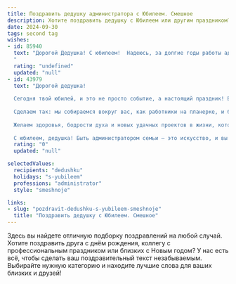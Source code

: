 ```yaml
---
title: Поздравить дедушку администратора с Юбилеем. Смешное
description: Хотите поздравить дедушку с Юбилеем или другим праздником? Наш ИИ создаст незабываемое поздравление, а вы обязательно выделитесь среди других.  
date: 2024-09-30
tags: second tag
wishes:
- id: 85940
  text: "Дорогой Дедушка! С юбилеем!  Надеюсь, за долгие годы работы администратором ты успел наработать столько терпения, что выдержишь даже самый шумный семейный праздник!  Желаю тебе не терять оптимизма,  чуть меньше ругать внуков (шутка!), и чтобы все твои распоряжения исполнялись мгновенно —  как по взмаху волшебной палочки, а не по многократным напоминаниям!  С юбилеем!
  "
  rating: "undefined"
  updated: "null"
- id: 43979
  text: "Дорогой дедушка!
  
  Сегодня твой юбилей, и это не просто событие, а настоящий праздник! Вы, как опытный администратор, всегда управляли нашей семьей с железной хваткой и остроумием. Теперь у вас в руках уже не просто домашний порядок, а целая юбилейная стратегия!
  
  Сделаем так: мы собираемся вокруг вас, как работники на планерке, и будем поздравлять, шутить, а вы, вооружившись своим бесценным опытом, будете вести собрание веселья и радости! Пусть каждый тост будет как заявка на улучшение нашей жизни, а каждый кусочек торта — вклад в вашу счастливую жизнь!
  
  Желаем здоровья, бодрости духа и новых удачных проектов в жизни, которые так же будут успешны, как ваши идеи! Пусть каждый день приносит радость, а Сабурова (соседка слева) перестанет интересоваться, как вы на самом деле достигаете такого здоровья и долголетия!
  
  С юбилеем, дедушка! Быть администратором семьи — это искусство, и вы мастер на все руки!"
  rating: "0"
  updated: "null"

selectedValues:
  recipients: "dedushku"
  holidays: "s-yubileem"
  professions: "administrator"
  style: "smeshnoje"

links:
- slug: "pozdravit-dedushku-s-yubileem-smeshnoje"
  title: "Поздравить дедушку с Юбилеем. Смешное"
---
```


Здесь вы найдете отличную подборку поздравлений на любой случай. 
Хотите поздравить друга с днём рождения, коллегу с профессиональным праздником или близких с Новым годом? У нас есть всё, чтобы сделать ваш поздравительный текст незабываемым. Выбирайте нужную категорию и находите лучшие слова для ваших близких и друзей!
